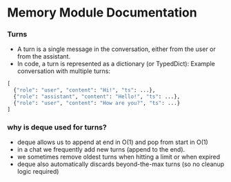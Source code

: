 # Memory Module Documentation

### Turns
- A turn is a single message in the conversation, either from the user or from the assistant.
- In code, a turn is represented as a dictionary (or TypedDict):
Example conversation with multiple turns:
```python
[
  {"role": "user", "content": "Hi!", "ts": ...},
  {"role": "assistant", "content": "Hello!", "ts": ...},
  {"role": "user", "content": "How are you?", "ts": ...}
]

```
### why is deque used for turns?
- deque allows us to append at end in O(1) and pop from start in O(1)
- in a chat we frequently add new turns (append to the end).
- we sometimes remove oldest turns when hitting a limit or when expired
- deque also automatically discards beyond-the-max turns (so no cleanup logic required)
